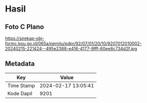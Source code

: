 # Hasil

## Foto C Plano

https://sirekap-obj-formc.kpu.go.id/065a/pemilu/pdpr/92/07/01/20/10/9207012010002-20240215-221424--495e2388-e416-4177-9fff-60ee8c734d2f.jpg


## Metadata

| Key        | Value               |
| ---------- | ------------------- |
| Time Stamp | 2024-02-17 13:05:41 |
| Kode Dapil | 9201                |



